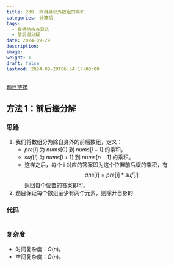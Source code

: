 ```yaml
---
title: 238. 除自身以外数组的乘积
categories: 计算机
tags:
  - 数据结构与算法
  - 前后缀分解
date: 2024-09-29
description: 
image: 
weight: 1
draft: false
lastmod: 2024-09-29T06:54:17+08:00
---
```

[题目链接](https://leetcode.cn/problems/product-of-array-except-self/description/?envType=study-plan-v2&envId=top-100-liked)

## 方法 1：前后缀分解

### 思路

1. 我们将数组分为除自身外的前后数组，定义：
	- $pre[i]$ 为 $nums[0]$ 到 $nums[i - 1]$ 的乘积。
	- $suf[i]$ 为 $nums[i + 1]$ 到 $nums[n - 1]$ 的乘积。
	- 这样之后，每个 i 对应的答案即为这个位置前后缀的乘积，有 $$ans[i] = pre[i] * suf[i]$$
	返回每个位置的答案即可。
2. 题目保证每个数组至少有两个元素，则除开自身的

### 代码

```python

```

### 复杂度
- 时间复杂度：$O(n)$。
- 空间复杂度：$O(n)$。


